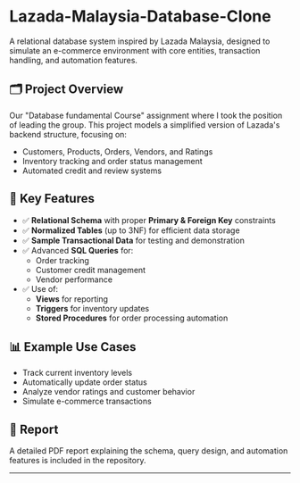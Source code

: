 # Lazada-Malaysia-Database-Clone

A relational database system inspired by Lazada Malaysia, designed to simulate an e-commerce environment with core entities, transaction handling, and automation features.

## 🗂 Project Overview
Our "Database fundamental Course" assignment where I took the position of leading the group.
This project models a simplified version of Lazada's backend structure, focusing on:

- Customers, Products, Orders, Vendors, and Ratings
- Inventory tracking and order status management
- Automated credit and review systems

## 📌 Key Features

- ✅ **Relational Schema** with proper **Primary & Foreign Key** constraints  
- ✅ **Normalized Tables** (up to 3NF) for efficient data storage  
- ✅ **Sample Transactional Data** for testing and demonstration  
- ✅ Advanced **SQL Queries** for:
  - Order tracking
  - Customer credit management
  - Vendor performance  
- ✅ Use of:
  - **Views** for reporting
  - **Triggers** for inventory updates
  - **Stored Procedures** for order processing automation

## 📊 Example Use Cases

- Track current inventory levels  
- Automatically update order status  
- Analyze vendor ratings and customer behavior  
- Simulate e-commerce transactions

## 📄 Report

A detailed PDF report explaining the schema, query design, and automation features is included in the repository.

---

